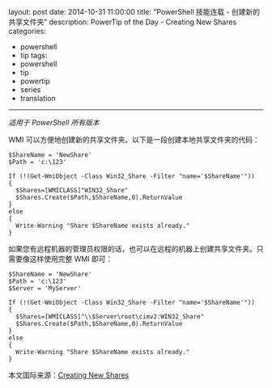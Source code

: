 ﻿layout: post
date: 2014-10-31 11:00:00
title: "PowerShell 技能连载 - 创建新的共享文件夹"
description: PowerTip of the Day - Creating New Shares
categories:
- powershell
- tip
tags:
- powershell
- tip
- powertip
- series
- translation
---
_适用于 PowerShell 所有版本_

WMI 可以方便地创建新的共享文件夹。以下是一段创建本地共享文件夹的代码：

    $ShareName = 'NewShare'
    $Path = 'c:\123'
    
    If (!(Get-WmiObject -Class Win32_Share -Filter "name='$ShareName'")) 
    { 
      $Shares=[WMICLASS]"WIN32_Share" 
      $Shares.Create($Path,$ShareName,0).ReturnValue
    }
    else
    {
      Write-Warning "Share $ShareName exists already."
    }

如果您有远程机器的管理员权限的话，也可以在远程的机器上创建共享文件夹。只需要像这样使用完整 WMI 即可：

    $ShareName = 'NewShare'
    $Path = 'c:\123'
    $Server = 'MyServer'
    
    If (!(Get-WmiObject -Class Win32_Share -Filter "name='$ShareName'")) 
    { 
      $Shares=[WMICLASS]"\\$Server\root\cimv2:WIN32_Share" 
      $Shares.Create($Path,$ShareName,0).ReturnValue
    }
    else
    {
      Write-Warning "Share $ShareName exists already."
    }

<!--more-->
本文国际来源：[Creating New Shares](http://community.idera.com/powershell/powertips/b/tips/posts/creating-newshares)
